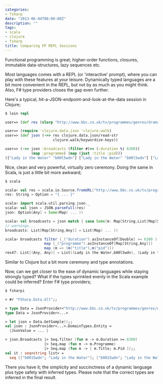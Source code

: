 ```yaml
---
categories:
- fsharp
date: "2013-06-04T00:00:00Z"
description: ""
tags:
- scala
- clojure
- fsharp
title: Comparing FP REPL Sessions
---
```


Functional programming is great; higher-order functions, closures, immutable data-structures, lazy sequences etc.

Most languages comes with a REPL (or 'interactive' prompt), where you can play with these features at your leisure. Dynamically typed languages are a bit more convenient in the REPL, but not by as much as you might think. Also, F# type providers closes the gap even further.

Here's a typical, hit-a-JSON-endpoint-and-look-at-the-data session in Clojure;

```clojure
$ lein repl

user=> (def res (slurp "http://www.bbc.co.uk/tv/programmes/genres/drama/scifiandfantasy/schedules/upcoming.json"))

user=> (require 'clojure.data.json 'clojure.walk)
user=> (def json (->> res clojure.data.json/read-str
                      clojure.walk/keywordize-keys))

user=> (->> json :broadcasts (filter #(>= (:duration %) 6300))
            (map :programme) (map (juxt :title :pid)))
(["Lady in the Water" "b00l5wdn"] ["Lady in the Water" "b00l5wdn"] ["Lady in the Water" "b00l5wdn"] ["Lady in the Water" "b00l5wdn"])
```

Nice, clean and very powerful, virtually zero ceremony. Doing the same in Scala, is just a little bit more awkward;

```scala
$ scala

scala> val res = scala.io.Source.fromURL("http://www.bbc.co.uk/tv/programmes/genres/drama/scifiandfantasy/schedules/upcoming.json").mkString
res: String = Option = "{ ... }"

scala> import scala.util.parsing.json._
scala> val json = JSON.parseFull(res)
json: Option[Any] = Some(Map( ... ))

scala> val broadcasts = json match { case Some(m: Map[String,List[Map[String,Any]]]) => m("broadcasts") }
// warnings...
broadcasts: List[Map[String,Any]] = List(Map( ... ))

scala> broadcasts filter (_("duration").asInstanceOf[Double] >= 6300 )
                  map (_("programme").asInstanceOf[Map[String,Any]])
                  map (m => (m("title"),m("pid")))
res47: List[(Any, Any)] = List((Lady in the Water,b00l5wdn), (Lady in the Water,b00l5wdn), (Lady in the Water,b00l5wdn), (Lady in the Water,b00l5wdn))
```

Similar to Clojure but a bit more ceremony and type annotations.

Now, can we get closer to the ease of dynamic languages while staying strongly typed? What if the types sprinkled evenly in the Scala example could be inferred? Enter F# type providers;

```fsharp
$ fsharpi

> #r "FSharp.Data.dll";;

> type Data = JsonProvider<"http://www.bbc.co.uk/tv/programmes/genres/drama/scifiandfantasy/schedules/upcoming.json">;;
type Data = JsonProvider<...>

> let json = Data.GetSample();;
val json : JsonProvider<...>.DomainTypes.Entity =
  {JsonValue = ... }

> json.Broadcasts |> Seq.filter (fun m -> m.Duration >= 6300)
                  |> Seq.map (fun m -> m.Programme)
                  |> Seq.map (fun m -> [ m.Title; m.Pid ]);;
val it : seq<string list> =
  seq [["b0015wdn"; "Lady in the Water"]; ["b0015wdn"; "Lady in the Water"]; ["b0015wdn"; "Lady in the Water"]]
```

There you have it; the simplicity and succinctness of a dynamic language plus type safety with inferred types. Please note that the correct types are inferred in the final result.
